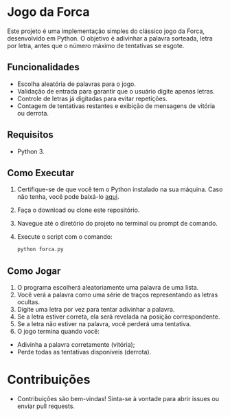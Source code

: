 # Jogo da Forca

Este projeto é uma implementação simples do clássico jogo da Forca, desenvolvido em Python. O objetivo é adivinhar a palavra sorteada, letra por letra, antes que o número máximo de tentativas se esgote.

## Funcionalidades

- Escolha aleatória de palavras para o jogo.
- Validação de entrada para garantir que o usuário digite apenas letras.
- Controle de letras já digitadas para evitar repetições.
- Contagem de tentativas restantes e exibição de mensagens de vitória ou derrota.

## Requisitos

- Python 3.

## Como Executar
1. Certifique-se de que você tem o Python instalado na sua máquina. Caso não tenha, você pode baixá-lo [aqui](https://www.python.org/downloads/).
2. Faça o download ou clone este repositório.
3. Navegue até o diretório do projeto no terminal ou prompt de comando.
4. Execute o script com o comando:


   ```bash
   python forca.py

## Como Jogar


1. O programa escolherá aleatoriamente uma palavra de uma lista.
2. Você verá a palavra como uma série de traços representando as letras ocultas.
3. Digite uma letra por vez para tentar adivinhar a palavra.
4. Se a letra estiver correta, ela será revelada na posição correspondente.
5. Se a letra não estiver na palavra, você perderá uma tentativa.
6. O jogo termina quando você:
* Adivinha a palavra corretamente (vitória);
* Perde todas as tentativas disponíveis (derrota).


# Contribuições
- Contribuições são bem-vindas! Sinta-se à vontade para abrir issues ou enviar pull requests.
